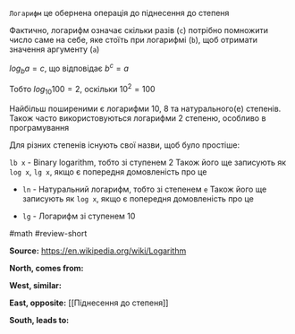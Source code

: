 `Логарифм` це обернена операція до піднесення до степеня

Фактично, логарифм означає скільки разів (`c`) потрібно помножити число саме на себе, яке стоїть при логарифмі (`b`), щоб отримати значення аргументу (`a`)

$log_{b}{a} = {c}$, що відповідає $b ^ {c} = a$

Тобто $log_{10}100 = 2$, оскільки $10^2 = 100$

Найбільш поширеними є логарифми 10, 8 та натурального(e) степенів. Також часто використовуються логарифми 2 степеню, особливо в програмування

Для різних степенів існують свої назви, щоб було простіше:

`lb x` - Binary logarithm, тобто зі ступенем 2
Також його ще записують як `log x`, `lg x`, якщо є попередня домовленість про це

- `ln` - Натуральний логарифм, тобто зі степенем `e`
Також його ще записують як `log x`, якщо є попередня домовленість про це

- `lg` - Логарифм зі ступенем 10

#math #review-short 

**Source:**
https://en.wikipedia.org/wiki/Logarithm

**North, comes from:**


**West, similar:**


**East, opposite:**
[[Піднесення до степеня]]

**South, leads to:**
